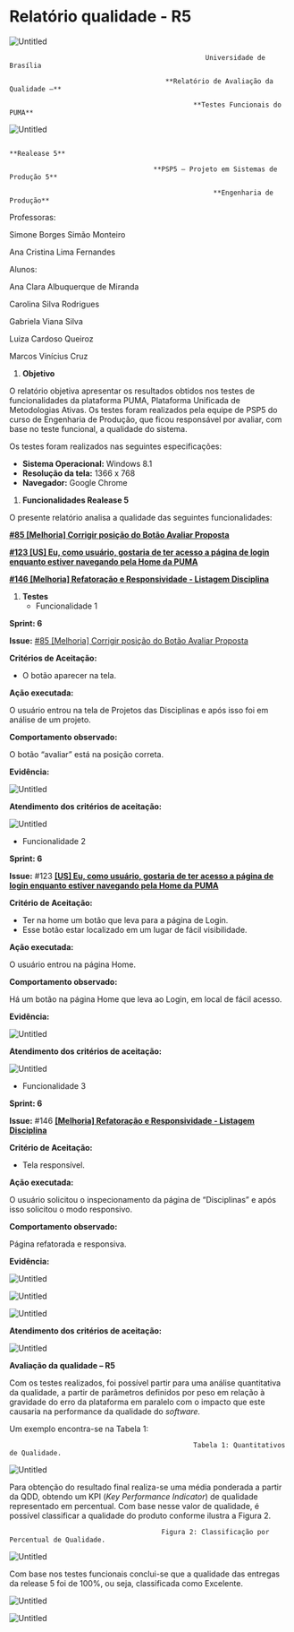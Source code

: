 # Relatório qualidade - R5

![Untitled](../assets/imagens/r5/Untitled.png)

                                                     Universidade de Brasília

                                           **Relatório de Avaliação da Qualidade –** 

                                                  **Testes Funcionais do PUMA**

![Untitled](../assets/imagens/r5/Untitled_1.png)

                                                                 **Realease 5**

                                        **PSP5 – Projeto em Sistemas de Produção 5**

                                                       **Engenharia de Produção**

Professoras: 

Simone Borges Simão Monteiro

Ana Cristina Lima Fernandes 

Alunos:

Ana Clara Albuquerque de Miranda

Carolina Silva Rodrigues

Gabriela Viana Silva

Luiza Cardoso Queiroz

Marcos Vinícius Cruz

1. **Objetivo**

O relatório objetiva apresentar os resultados obtidos nos testes de funcionalidades da plataforma PUMA, Plataforma Unificada de Metodologias Ativas. Os testes foram realizados pela equipe de PSP5 do curso de Engenharia de Produção, que ficou responsável por avaliar, com base no teste funcional, a qualidade do sistema.

Os testes foram realizados nas seguintes especificações:

- **Sistema Operacional:** Windows 8.1
- **Resolução da tela:** 1366 x 768
- **Navegador:** Google Chrome

1. **Funcionalidades Realease 5**

O presente relatório analisa a qualidade das seguintes funcionalidades:

**[#85 [Melhoria] Corrigir posição do Botão Avaliar Proposta](https://github.com/fga-eps-mds/2022-1-PUMA-Doc/issues/85)**

**[#123 [US] Eu, como usuário, gostaria de ter acesso a página de login enquanto estiver navegando pela Home da PUMA](https://github.com/fga-eps-mds/2022-1-PUMA-Doc/issues/123)**

**[#146 [Melhoria] Refatoração e Responsividade - Listagem Disciplina](https://github.com/fga-eps-mds/2022-1-PUMA-Doc/issues/146)**

1. **Testes**
    - Funcionalidade 1

**Sprint: 6**

**Issue:** [#85 [Melhoria] Corrigir posição do Botão Avaliar Proposta](https://github.com/fga-eps-mds/2022-1-PUMA-Doc/issues/85)

**Critérios de Aceitação:**

- O botão aparecer na tela.

**Ação executada:** 

O usuário entrou na tela de Projetos das Disciplinas e após isso foi em análise de um projeto.

**Comportamento observado:** 

O botão “avaliar” está na posição correta.

**Evidência:**

![Untitled](../assets/imagens/r5/Untitled_2.png)

**Atendimento dos critérios de aceitação:**

![Untitled](../assets/imagens/r5/Untitled_3.png)

- Funcionalidade 2

**Sprint: 6**

**Issue:** #123 **[[US] Eu, como usuário, gostaria de ter acesso a página de login enquanto estiver navegando pela Home da PUMA](https://github.com/fga-eps-mds/2022-1-PUMA-Doc/issues/123)**

**Critério de Aceitação:** 

- Ter na home um botão que leva para a página de Login.
- Esse botão estar localizado em um lugar de fácil visibilidade.

**Ação executada:**

O usuário entrou na página Home.

**Comportamento observado:** 

Há um botão na página Home que leva ao Login, em local de fácil acesso.

**Evidência:**

![Untitled](../assets/imagens/r5/Untitled_4.png)

**Atendimento dos critérios de aceitação:**

![Untitled](../assets/imagens/r5/Untitled_5.png)

- Funcionalidade 3

**Sprint: 6**

**Issue:** #146 **[[Melhoria] Refatoração e Responsividade - Listagem Disciplina](https://github.com/fga-eps-mds/2022-1-PUMA-Doc/issues/146)**

**Critério de Aceitação:** 

- Tela responsível.

**Ação executada:**

O usuário solicitou o inspecionamento da página de “Disciplinas” e após isso solicitou o modo responsivo.

**Comportamento observado:** 

Página refatorada e responsiva.

**Evidência:**

![Untitled](../assets/imagens/r5/Untitled_6.png)

![Untitled](../assets/imagens/r5/Untitled_7.png)

![Untitled](../assets/imagens/r5/Untitled_8.png)

**Atendimento dos critérios de aceitação:**

![Untitled](../assets/imagens/r5/Untitled_9.png)

**Avaliação da qualidade – R5**

Com os testes realizados, foi possível partir para uma análise quantitativa da qualidade, a partir de parâmetros definidos por peso em relação à gravidade do erro da plataforma em paralelo com o impacto que este causaria na performance da qualidade do *software.* 

Um exemplo encontra-se na Tabela 1:

                                                  Tabela 1: Quantitativos de Qualidade.

![Untitled](../assets/imagens/r5/Untitled_10.png)

Para obtenção do resultado final realiza-se uma média ponderada a partir da QDD, obtendo um KPI (*Key Performance Indicator*) de qualidade representado em percentual. Com base nesse valor de qualidade, é possível classificar a qualidade do produto conforme ilustra a Figura 2.

                                          Figura 2: Classificação por Percentual de Qualidade.

![Untitled](../assets/imagens/r5/Untitled_11.png)

Com base nos testes funcionais conclui-se que a qualidade das entregas da release 5 foi de 100%, ou seja, classificada como Excelente.

![Untitled](../assets/imagens/r5/Untitled_12.png)

![Untitled](../assets/imagens/r5/Untitled_13.png)